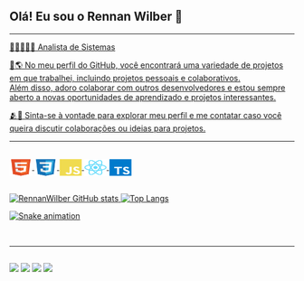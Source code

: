 ## Olá! Eu sou o Rennan Wilber 👋

<div>  <a href="https://github.com/rennanwilber"> </div>


***
👨🏻‍💻🧑🏻 Analista de Sistemas 

📑🌎 No meu perfil do GitHub, você encontrará uma variedade de projetos em que trabalhei, incluindo projetos pessoais e colaborativos. <br> Além disso, adoro colaborar com outros desenvolvedores e estou sempre aberto a novas oportunidades de aprendizado e projetos interessantes.

🫂📧 Sinta-se à vontade para explorar meu perfil e me contatar caso você queira discutir colaborações ou ideias para projetos.


***

<div style="display: inline_block"> <br>
<img align="center" alt="rna-HTML" height="30" width="40" src="https://raw.githubusercontent.com/devicons/devicon/master/icons/html5/html5-original.svg">
<img align="center" alt="rna-CSS" height="30" width="40" src="https://raw.githubusercontent.com/devicons/devicon/master/icons/css3/css3-original.svg">
<img align="center" alt="rna-Js" height="30" width="40" src="https://raw.githubusercontent.com/devicons/devicon/master/icons/javascript/javascript-plain.svg">
<img align="center" alt="rna-React" height="30" width="40" src="https://raw.githubusercontent.com/devicons/devicon/master/icons/react/react-original.svg">
<img align="center" alt="rna-Ts" height="30" width="40" src="https://raw.githubusercontent.com/devicons/devicon/master/icons/typescript/typescript-plain.svg">
  

</br>
</div>

<br>
<div>

![RennanWilber GitHub stats](https://github-readme-stats.vercel.app/api?username=rennanwilber&show_icons=true&theme=radical)
![Top Langs](https://github-readme-stats.vercel.app/api/top-langs/?username=rennanwilber&show_icons=true&theme=radical)


![Snake animation](https://github.com/rennanwilber/rennanwilber/blob/output/github-contribution-grid-snake.svg)

</br>
</div>

***

##
 
<div> 
<a href="https://www.linkedin.com/in/rennanwilber" target="_blank"><img src="https://img.shields.io/badge/-LinkedIn-%230077B5?style=for-the-badge&logo=linkedin&logoColor=white" target="_blank"></a>  
<a href = "mailto:rennanwilber.tech@gmail.com"><img src="https://img.shields.io/badge/-Gmail-%23333?style=for-the-badge&logo=gmail&logoColor=white" target="_blank"></a>
<a href="https://wa.me/5511969577002?text=Ol%C3%A1+Rennan%2C+vim+atrav%C3%A9s+do+GitHub." target="_blank"><img src="https://img.shields.io/badge/WhatsApp-25D366?style=for-the-badge&logo=whatsapp&logoColor=white" target="_blank"></a>
<a href="https://instagram.com/rennan.wilber" target="_blank"><img src="https://img.shields.io/badge/-Instagram-%23E4405F?style=for-the-badge&logo=instagram&logoColor=white" target="_blank"></a>
</div>



